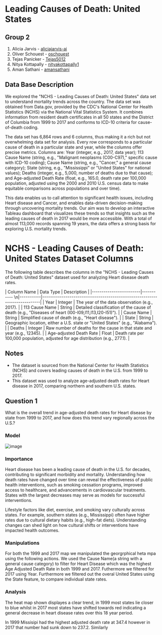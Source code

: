 # Leading Causes of Death: United States 

## Group 2
1. Alicia Jarvis - [aliciajarvis-ai](https://github.com/aliciajarvis-ai)
2. Oliver Schouest - [oschouest](https://github.com/oschouest)
3. Tejas Panicker - [Tejas5012](https://github.com/Tejas5012)
4. Nitya Kottapally - [nityakottapally1](https://github.com/nityakottapally1)
5. Aman Sathani - [amansathani](https://github.com/amansathani)

## Data Base Description 
We explored the "NCHS - Leading Causes of Death: United States" data set to understand mortality trends across the country. The data set was obtained from Data.gov, provided by the CDC's National Center for Health Statistics (NCHS) via the National Vital Statistics System. It combines information from resident death certificates in all 50 states and the District of Columbia from 1999 to 2017 and conforms to ICD-10 criteria for cause-of-death coding.

The data set has 6,864 rows and 6 columns, thus making it a rich but not overwhelming data set for analysis. Every row corresponds to a particular cause of death in a particular state and year, while the columns offer precise metrics. Columns are: Year (integer, e.g., 2017, data year); 113 Cause Name (string, e.g., "Malignant neoplasms (C00-C97)," specific cause with ICD-10 coding); Cause Name (string, e.g., "Cancer," a general cause category); State (string, e.g., "Mississippi" or "United States" for national values); Deaths (integer, e.g., 5,000, number of deaths due to that cause); and Age-adjusted Death Rate (float, e.g., 165.0, death rate per 100,000 population, adjusted using the 2000 and 2010 U.S. census data to make equitable comparisons across populations and over time).

This data enables us to call attention to significant health issues, including Heart disease and Cancer, and enables data-driven decision-making through uncovering mortality trends. Our aim was to develop an interactive Tableau dashboard that visualizes these trends so that insights such as the leading causes of death in 2017 would be more accessible. With a total of almost 113,000 records spanning 19 years, the data offers a strong basis for exploring U.S. mortality trends.

# NCHS - Leading Causes of Death: United States Dataset Columns

The following table describes the columns in the "NCHS - Leading Causes of Death: United States" dataset used for analyzing Heart disease death rates.

| Column Name             | Data Type | Description                                                                 |
|-------------------------|----------- \n|-----------|-----------------------------------------------------------------------------|
| Year                    | Integer   | The year of the data observation (e.g., 2017).                              |
| 113 Cause Name          | String    | Detailed classification of the cause of death (e.g., "Diseases of heart (I00-I09,I11,I13,I20-I51)"). |
| Cause Name              | String    | Simplified cause of death (e.g., "Heart disease").                         |
| State                   | String    | Geographic location, either a U.S. state or "United States" (e.g., "Alabama"). |
| Deaths                  | Integer   | Raw number of deaths for the cause in that state and year (e.g., 12345).   |
| Age-adjusted Death Rate | Float     | Death rate per 100,000 population, adjusted for age distribution (e.g., 277.1). |

## Notes
- The dataset is sourced from the National Center for Health Statistics (NCHS) and covers leading causes of death in the U.S. from 1999 to 2017.
- This dataset was used to analyze age-adjusted death rates for Heart disease in 2017, comparing northern and southern U.S. states.


## Question 1
What is the overall trend in age-adjusted death rates for Heart disease by state from 1999 to 2017, and how does this trend vary regionally across the U.S.?

### Model 
![image](https://github.com/user-attachments/assets/a703caa2-a910-4a02-9f63-d5aa8f835169)

### Importance 
Heart disease has been a leading cause of death in the U.S. for decades, contributing to significant morbidity and mortality. Understanding how death rates have changed over time can reveal the effectiveness of public health interventions, such as smoking cessation programs, improved access to healthcare, and advancements in cardiovascular treatments. States with the largest decreases may serve as models for successful interventions.

Lifestyle factors like diet, exercise, and smoking vary culturally across states. For example, southern states (e.g., Mississippi) often have higher rates due to cultural dietary habits (e.g., high-fat diets). Understanding changes can shed light on how cultural shifts or interventions have impacted health outcomes.

### Manipulations 
For both the 1999 and 2017 map we manipulated the georgrphical heta mpa using the following actions. We used the Cause Name(a string with a general cause category) to filter for Heart Disease which was the highest Age Adjusted Death Rate in both 1999 and 2017. Futhermore we filtered for 2017 using Year. Furthermore we filtered out the overal United States using the State feature, to compare individual state rates. 
### Analysis  
The heat map shown displayes a clear trend, in 1999 most states lie closer to blue whilst in 2017 most states have shifted towards red indicating a general decrease in heart disease rates over this 18 year period. 

In 1999 Missisipi had the highest adjusted death rate at 347.4 however in 2017 that number had sunk down to 237.2. Similarly 
